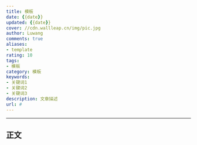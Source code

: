 ```yaml
---
title: 模板
date: {{date}}
updated: {{date}}
cover: //cdn.wallleap.cn/img/pic.jpg
author: Luwang
comments: true
aliases:
- template
rating: 10
tags:
- 模板
category: 模板
keywords:
- 关键词1
- 关键词2
- 关键词3
description: 文章描述
url: #
---
```

---

## 正文